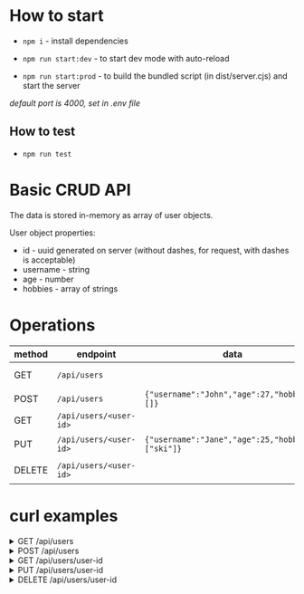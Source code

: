 # How to start

- `npm i` - install dependencies

- `npm run start:dev` - to start dev mode with auto-reload
- `npm run start:prod` - to build the bundled script (in dist/server.cjs) and start the server

_default port is 4000, set in .env file_

## How to test

- `npm run test`

# Basic CRUD API

The data is stored in-memory as array of user objects.

User object properties:

- id - uuid generated on server (without dashes, for request, with dashes is acceptable)
- username - string
- age - number
- hobbies - array of strings

# Operations

| method | endpoint               | data                                             | description   |
| ------ | ---------------------- | ------------------------------------------------ | ------------- |
| GET    | `/api/users`           |                                                  | Get all users |
| POST   | `/api/users`           | `{"username":"John","age":27,"hobbies":[]}`      | Add user      |
| GET    | `/api/users/<user-id>` |                                                  | Get user      |
| PUT    | `/api/users/<user-id>` | `{"username":"Jane","age":25,"hobbies":["ski"]}` | Replace user  |
| DELETE | `/api/users/<user-id>` |                                                  | Remove user   |

# curl examples

<details>
<summary>GET /api/users</summary>
<pre>curl http://localhost:4000/api/users</pre>
</details>

<details>
<summary>POST /api/users</summary>
<pre>curl http://localhost:4000/api/users -H 'Content-Type: application/json' -d '{"username":"John","age": 27,"hobbies": []}'</pre>
</details>
<details>

<summary>GET /api/users/user-id</summary>
<pre>curl http://localhost:4000/api/users/56820d7127ac43e2943b2edd385a7725</pre>
or
<pre>curl http://localhost:4000/api/users/56820d71-27ac-43e2-943b-2edd385a7725</pre>
</details>

<details>
<summary>PUT /api/users/user-id</summary>
<pre>curl http://localhost:4000/api/users/56820d7127ac43e2943b2edd385a7725 -X PUT -H 'Content-Type: application/json' -d '{"username":"Jane","age": 25,"hobbies": ["ski"]}'</pre>
</details>

<details>
<summary>DELETE /api/users/user-id</summary>
<pre>curl http://localhost:4000/api/users/56820d7127ac43e2943b2edd385a7725 -X DELETE</pre>
</details>
